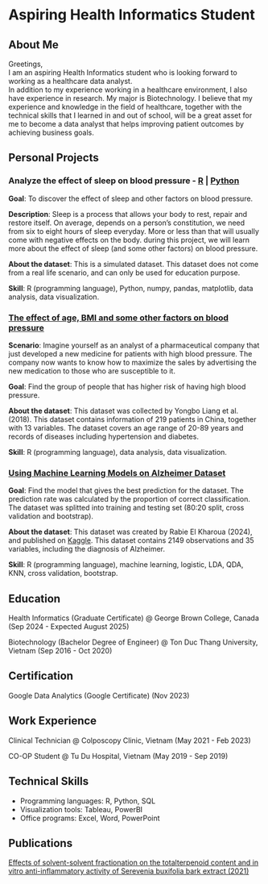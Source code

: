 # Aspiring Health Informatics Student
## About Me
Greetings,  
I am an aspiring Health Informatics student who is looking forward to working as a healthcare data analyst.  
In addition to my experience working in a healthcare environment, I also have experience in research. My major is Biotechnology.
I believe that my experience and knowledge in the field of healthcare, together with the technical skills that I learned in and out of school, will be a great asset for me to become a data analyst that helps improving patient outcomes by achieving business goals.

## Personal Projects
### Analyze the effect of sleep on blood pressure - [R](http://rpubs.com/dcdanh98/1277151) | [Python](portfolio/jupyter-notebook/kaggle-sleep_health.ipynb)
**Goal**: To discover the effect of sleep and other factors on blood pressure. 

**Description**: Sleep is a process that allows your body to rest, repair and restore itself. On average, depends on a person’s constitution, we need from six to eight hours of sleep everyday. More or less than that will usually come with negative effects on the body. during this project, we will learn more about the effect of sleep (and some other factors) on blood pressure.

**About the dataset**: This is a simulated dataset. This dataset does not come from a real life scenario, and can only be used for education purpose.

**Skill**: R (programming language), Python, numpy, pandas, matplotlib, data analysis, data visualization.

### [The effect of age, BMI and some other factors on blood pressure](https://rpubs.com/dcdanh98/1279332)
**Scenario**: Imagine yourself as an analyst of a pharmaceutical company that just developed a new medicine for patients with high blood pressure. The company now wants to know how to maximize the sales by advertising the new medication to those who are susceptible to it.

**Goal**: Find the group of people that has higher risk of having high blood pressure.

**About the dataset**: This dataset was collected by Yongbo Liang et al. (2018). This dataset contains information of 219 patients in China, together with 13 variables. The dataset covers an age range of 20-89 years and records of diseases including hypertension and diabetes. 

**Skill**: R (programming language), data analysis, data visualization.

### [Using Machine Learning Models on Alzheimer Dataset](https://rpubs.com/dcdanh98/1284185)
**Goal**: Find the model that gives the best prediction for the dataset. The prediction rate was calculated by the proportion of correct classification. The dataset was splitted into training and testing set (80:20 split, cross validation and bootstrap).

**About the dataset**: This dataset was created by Rabie El Kharoua (2024), and published on [Kaggle](https://www.kaggle.com/dsv/8668279). This dataset contains 2149 observations and 35 variables, including the diagnosis of Alzheimer.

**Skill**: R (programming language), machine learning, logistic, LDA, QDA, KNN, cross validation, bootstrap.

## Education
Health Informatics (Graduate Certificate) @ George Brown College, Canada (Sep 2024 - Expected August 2025)

Biotechnology (Bachelor Degree of Engineer) @ Ton Duc Thang University, Vietnam (Sep 2016 - Oct 2020)

## Certification
Google Data Analytics (Google Certificate) (Nov 2023)

## Work Experience
Clinical Technician @ Colposcopy Clinic, Vietnam (May 2021 - Feb 2023)  

CO-OP Student @ Tu Du Hospital, Vietnam (May 2019 - Sep 2019)

## Technical Skills
- Programming languages: R, Python, SQL
- Visualization tools: Tableau, PowerBI
- Office programs: Excel, Word, PowerPoint

## Publications 
[Effects of solvent-solvent fractionation on the totalterpenoid content and in vitro anti-inflammatory activity of Serevenia buxifolia bark extract (2021)](https://pubmed.ncbi.nlm.nih.gov/33747483/)
